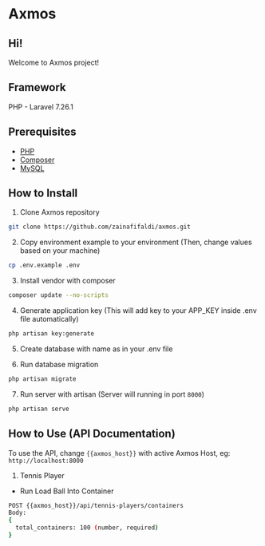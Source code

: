 # Axmos

## Hi!
Welcome to Axmos project!

## Framework
PHP - Laravel 7.26.1

## Prerequisites
- [PHP](https://www.php.net/downloads.php)
- [Composer](https://getcomposer.org/)
- [MySQL](https://www.mysql.com/)

## How to Install
1. Clone Axmos repository
``` sh
git clone https://github.com/zainafifaldi/axmos.git
```

2. Copy environment example to your environment (Then, change values based on your machine)
``` sh
cp .env.example .env
```

3. Install vendor with composer
``` sh
composer update --no-scripts
```

4. Generate application key (This will add key to your APP_KEY inside .env file automatically)
``` sh
php artisan key:generate
```

5. Create database with name as in your .env file

6. Run database migration
``` sh
php artisan migrate
```

7. Run server with artisan (Server will running in port `8000`)
``` sh
php artisan serve
```

## How to Use (API Documentation)
To use the API, change `{{axmos_host}}` with active Axmos Host, eg: `http://localhost:8000`
1. Tennis Player
* Run Load Ball Into Container
``` sh
POST {{axmos_host}}/api/tennis-players/containers
Body:
{
  total_containers: 100 (number, required)
}
```
